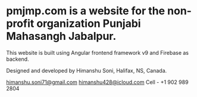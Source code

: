 # pmjmp.com is a website for the non-profit organization Punjabi Mahasangh Jabalpur.
This website is built using Angular frontend framework v9 and Firebase as backend.

Designed and developed by Himanshu Soni, Halifax, NS, Canada.

himanshu.soni71@gmail.com 
himanshu428@icloud.com 
Cell - +1 902 989 2804